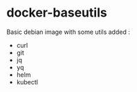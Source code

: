 # docker-baseutils

Basic debian image with some utils added :

- curl
- git
- jq
- yq
- helm
- kubectl

